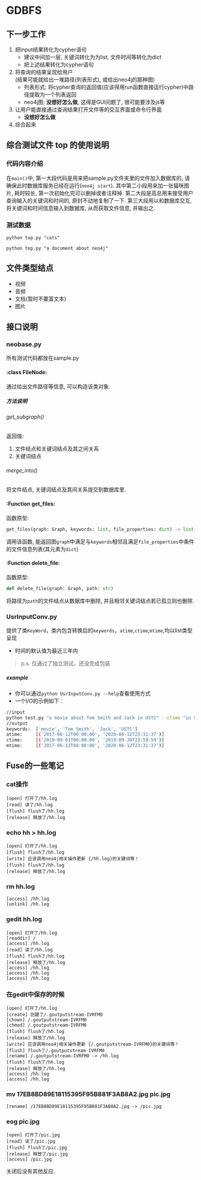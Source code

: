 # GDBFS

## 下一步工作

1. 把input结果转化为cypher语句
    - 建议中间加一层, 关键词转化为为list, 文件时间等转化为dict
    - 把上述结果转化为cypher语句
2. 将查询的结果呈现给用户  
(结果可能就给出一堆路径(列表形式), 或给出neo4j的那种图)
    - 列表形式: 将cypher查询的返回值(应该得用run函数直接运行cypher)中路径提取为一个列表返回
    - neo4j图: **没想好怎么做**, 这得是GUI问题了, 很可能要涉及js等
3. 让用户能直接通过查询结果打开文件等的交互界面或命令行界面
    - **没想好怎么做**
4. 综合起来

## 综合测试文件 top 的使用说明

### 代码内容介绍
在`main()`中, 第一大段代码是用来把sample.py文件夹里的文件加入数据库的, 请确保此时数据库服务已经在运行(`neo4j start`). 其中第二小段用来加一张猫咪图片, 耗时较长, 第一次初始化完可以删掉或者注释掉.
第二大段是高总用来接受用户查询输入的关键词和时间的, 原封不动地复制了一下.
第三大段用以和数据库交互, 将关键词和时间信息输入到数据库, 从而获取文件信息, 并输出之.

### 测试数据

```shell script
python top.py "cats"
```

```shell script
python top.py "a document about neo4j"
```

## 文件类型结点

- 视频
- 音频
- 文档(暂时不要富文本)
- 图片

## 接口说明

### neobase.py
所有测试代码都放在sample.py
#### :class FileNode:
通过给出文件路径等信息, 可以构造该类对象.
##### 方法说明
###### get_subgraph()
返回值:
1. 文件结点和关键词结点及其之间关系
2. 关键词结点
###### merge_into()
将文件结点, 关键词结点及其间关系提交到数据库里.
#### :Function get_files:
函数原型:
```python
get_files(graph: Graph, keywords: list, file_properties: dict) -> list
```
调用该函数, 能返回图`graph`中满足与`keywords`相邻且满足`file_properties`中条件的文件信息列表(其元素为`dict`)
#### :Function delete_file:
函数原型:
```python
def delete_file(graph: Graph, path: str)
```
将路径为`path`的文件结点从数据库中删除, 并且相邻关键词结点若已孤立则也删除.

### UsrInputConv.py
提供了类`KeyWord`，类内包含转换后的`keywords`，`atime`,`ctime`,`mtime`,均以list类型呈现  
* 时间的默认值为最近三年内
> p.s. 仅通过了独立测试，还没完成包装  
##### example
* 你可以通过`python UsrInputConv.py --help`查看使用方式  
* 一个I/O的示例如下：
```bash
//input
python test.py "a movie about Tom Smith and Jack in USTC" --ctime "in September last year"
//output
keywords:  ['movie', 'Tom Smith', 'Jack', 'USTC']
atime:     [('2017-06-12T00:00:00', '2020-06-12T23:31:37')]
ctime:     [('2019-09-01T00:00:00', '2019-09-30T23:59:59')]
mtime:     [('2017-06-12T00:00:00', '2020-06-12T23:31:37')]

```

## Fuse的一些笔记

### cat操作

```shell script
[open] 打开了/hh.log
[read] 读了/hh.log
[flush] flush了/hh.log
[release] 释放了/hh.log
```

### echo hh > hh.log

```shell script
[open] 打开了/hh.log
[flush] flush了/hh.log
[write] 应该调用neo4j相关操作更新 {/hh.log}的关键词等！
[flush] flush了/hh.log
[release] 释放了/hh.log
```

### rm hh.log

```shell script
[access] /hh.log
[unlink] /hh.log
```

### gedit hh.log

```shell script
[open] 打开了/hh.log
[readdir] /
[access] /hh.log
[read] 读了/hh.log
[flush] flush了/hh.log
[release] 释放了/hh.log
[access] /hh.log
[access] /hh.log
[access] /hh.log
```

### 在gedit中保存的时候

```shell script
[open] 打开了/hh.log
[create] 创建了/.goutputstream-IVRFM0
[chown] /.goutputstream-IVRFM0
[chmod] /.goutputstream-IVRFM0
[flush] flush了/hh.log
[release] 释放了/hh.log
[write] 应该调用neo4j相关操作更新 {/.goutputstream-IVRFM0}的关键词等！
[flush] flush了/.goutputstream-IVRFM0
[rename] /.goutputstream-IVRFM0 -> /hh.log
[flush] flush了/hh.log
[release] 释放了/hh.log
[access] /hh.log
[access] /hh.log
```

### mv 17EB8BD89E18115395F95B881F3AB8A2.jpg pic.jpg

```shell script
[rename] /17EB8BD89E18115395F95B881F3AB8A2.jpg -> /pic.jpg
```

### eog pic.jpg

```shell script
[open] 打开了/pic.jpg
[read] 读了/pic.jpg
[flush] flush了/pic.jpg
[release] 释放了/pic.jpg
[access] /pic.jpg
```

关闭后没有其他反应.

